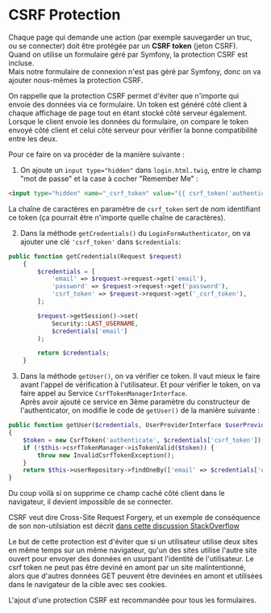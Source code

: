 # CSRF Protection

Chaque page qui demande une action (par exemple sauvegarder un truc, ou se connecter)
doit être protégée par un **CSRF token** (jeton CSRF).  
Quand on utilise un formulaire géré par Symfony, la protection CSRF est incluse.  
Mais notre formulaire de connexion n'est pas géré par Symfony, donc on va ajouter
nous-mêmes la protection CSRF.  

On rappelle que la protection CSRF permet d'éviter que n'importe qui envoie
des données via ce formulaire. Un token est généré côté client à chaque affichage
de page tout en étant stocké côté serveur également. Lorsque le client envoie 
les données du formulaire, on compare le token envoyé côté client et celui côté 
serveur pour vérifier la bonne compatibilité entre les deux.

Pour ce faire on va procéder de la manière suivante :
1. On ajoute un `input type="hidden"` dans `login.html.twig`, entre le champ "mot
  de passe" et la case à cocher "Remember Me" : 
```HTML
<input type="hidden" name="_csrf_token" value="{{ csrf_token('authenticate') }}">
```

La chaîne de caractères en paramètre de `csrf_token` sert de nom identifiant ce token 
(ça pourrait être n'importe quelle chaîne de caractères).

2. Dans la méthode `getCredentials()` du `LoginFormAuthenticator`, on va ajouter une clé `'csrf_token'` dans `$credentials`: 
```PHP
public function getCredentials(Request $request)
    {
        $credentials = [
            'email' => $request->request->get('email'),
            'password' => $request->request->get('password'),
            'csrf_token' => $request->request->get('_csrf_token'),
        ];

        $request->getSession()->set(
            Security::LAST_USERNAME,
            $credentials['email']
        );

        return $credentials;
    }
```

3. Dans la méthode `getUser()`, on va vérifier ce token. Il vaut mieux le faire avant l'appel de vérification à 
l'utilisateur. Et pour vérifier le token, on va faire appel au Service `CsrfTokenManagerInterface`.  
Après avoir ajouté ce service en 3ème paramètre du constructeur de l'authenticator, on modifie le code
de `getUser()` de la manière suivante :
```PHP
public function getUser($credentials, UserProviderInterface $userProvider)
{
    $token = new CsrfToken('authenticate', $credentials['csrf_token']);
    if (!$this->csrfTokenManager->isTokenValid($token)) {
        throw new InvalidCsrfTokenException();
    }
    return $this->userRepository->findOneBy(['email' => $credentials['email']]);
}
```   


Du coup voilà si on supprime ce champ caché côté client dans le navigateur, il devient impossible de se connecter.  


CSRF veut dire Cross-Site Request Forgery, et un exemple de conséquence de son non-utilsiation est décrit [dans cette
discussion StackOverflow](https://stackoverflow.com/questions/5207160/what-is-a-csrf-token-what-is-its-importance-and-how-does-it-work/33829607#33829607)

Le but de cette protection est d'éviter que si un utilisateur utilise deux sites
en même temps sur un même navigateur, qu'un des sites utilise l'autre site ouvert
pour envoyer des données en usurpant l'identité de l'utilisateur. Le csrf token 
ne peut pas être deviné en amont par un site malintentionné, alors que d'autres données
GET peuvent être devinées en amont et utilisées dans le navigateur de la cible avec
ses cookies. 

L'ajout d'une protection CSRF est recommandée pour tous les formulaires.